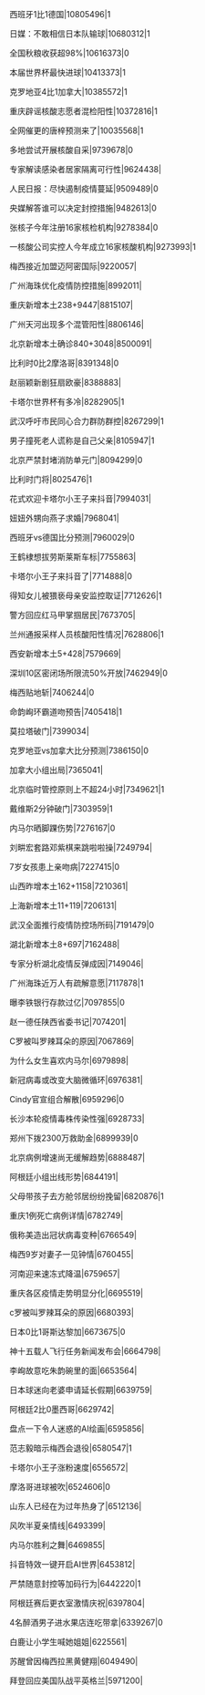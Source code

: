 西班牙1比1德国|10805496|1

日媒：不敢相信日本队输球|10680312|1

全国秋粮收获超98%|10616373|0

本届世界杯最快进球|10413373|1

克罗地亚4比1加拿大|10385572|1

重庆辟谣核酸志愿者混检阳性|10372816|1

全网催更的唐梓预测来了|10035568|1

多地尝试开展核酸自采|9739678|0

专家解读感染者居家隔离可行性|9624438|

人民日报：尽快遏制疫情蔓延|9509489|0

央媒解答谁可以决定封控措施|9482613|0

张核子今年注册16家核检机构|9278384|0

一核酸公司实控人今年成立16家核酸机构|9273993|1

梅西接近加盟迈阿密国际|9220057|

广州海珠优化疫情防控措施|8992011|

重庆新增本土238+9447|8815107|

广州天河出现多个混管阳性|8806146|

北京新增本土确诊840+3048|8500091|

比利时0比2摩洛哥|8391348|0

赵丽颖新剧狂扇欧豪|8388883|

卡塔尔世界杯有多冷|8282905|1

武汉呼吁市民同心合力群防群控|8267299|1

男子撞死老人谎称是自己父亲|8105947|1

北京严禁封堵消防单元门|8094299|0

比利时门将|8025476|1

花式欢迎卡塔尔小王子来抖音|7994031|

妞妞外甥向燕子求婚|7968041|

西班牙vs德国比分预测|7960029|0

王鹤棣想拔劳斯莱斯车标|7755863|

卡塔尔小王子来抖音了|7714888|0

得知女儿被猥亵母亲安监控取证|7712626|1

警方回应红马甲掌掴居民|7673705|

兰州通报采样人员核酸阳性情况|7628806|1

西安新增本土5+428|7579669|

深圳10区密闭场所限流50%开放|7462949|0

梅西贴地斩|7406244|0

命韵峋环霸道吻预告|7405418|1

莫拉塔破门|7399034|

克罗地亚vs加拿大比分预测|7386150|0

加拿大小组出局|7365041|

北京临时管控原则上不超24小时|7349621|1

戴维斯2分钟破门|7303959|1

内马尔晒脚踝伤势|7276167|0

刘畊宏套路邓紫棋来跳啦啦操|7249794|

7岁女孩患上亲吻病|7227415|0

山西昨增本土162+1158|7210361|

上海新增本土11+119|7206131|

武汉全面推行疫情防控场所码|7191479|0

湖北新增本土8+697|7162488|

专家分析湖北疫情反弹成因|7149046|

广州海珠近万人有疏解意愿|7117878|1

曝李铁银行存款过亿|7097855|0

赵一德任陕西省委书记|7074201|

C罗被叫罗辣耳朵的原因|7067869|

为什么女生喜欢内马尔|6979898|

新冠病毒或改变大脑微循环|6976381|

Cindy官宣组合解散|6959296|0

长沙本轮疫情毒株传染性强|6928733|

郑州下拨2300万救助金|6899939|0

北京病例增速尚无缓解趋势|6888487|

阿根廷小组出线形势|6844191|

父母带孩子去方舱邻居纷纷挽留|6820876|1

重庆1例死亡病例详情|6782749|

俄称美造出冠状病毒变种|6766549|

梅西9岁对妻子一见钟情|6760455|

河南迎来速冻式降温|6759657|

重庆各区疫情走势明显分化|6695519|

c罗被叫罗辣耳朵的原因|6680393|

日本0比1哥斯达黎加|6673675|0

神十五载人飞行任务新闻发布会|6664798|

李峋故意吃朱韵碗里的面|6653564|

日本球迷向老婆申请延长假期|6639759|

阿根廷2比0墨西哥|6629742|

盘点一下令人迷惑的AI绘画|6595856|

范志毅暗示梅西会退役|6580547|1

卡塔尔小王子涨粉速度|6556572|

摩洛哥进球被吹|6524606|0

山东人已经在为过年热身了|6512136|

风吹半夏亲情线|6493399|

内马尔胜利之舞|6469855|

抖音特效一键开启AI世界|6453812|

严禁随意封控等加码行为|6442220|1

阿根廷赛后更衣室激情庆祝|6397804|

4名醉酒男子进水果店连吃带拿|6339267|0

白鹿让小学生喊她姐姐|6225561|

苏醒曾因梅西拉黑黄健翔|6049490|

拜登回应美国队战平英格兰|5971200|

